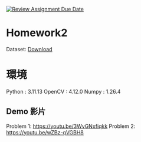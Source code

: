 [![Review Assignment Due Date](https://classroom.github.com/assets/deadline-readme-button-22041afd0340ce965d47ae6ef1cefeee28c7c493a6346c4f15d667ab976d596c.svg)](https://classroom.github.com/a/lyfclldM)
# Homework2

Dataset: [Download](https://drive.google.com/u/0/uc?export=download&confirm=qrVw&id=1GrCpYJFc8IZM_Uiisq6e8UxwVMFvr4AJ)

# 環境
Python : 3.11.13
OpenCV : 4.12.0
Numpy : 1.26.4


## Demo 影片
Problem 1: https://youtu.be/3WvGNxfiqkk
Problem 2: https://youtu.be/wZBz-qVGBH8
